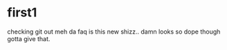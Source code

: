 # first1
checking git out
meh da faq is this new shizz.. damn looks so dope though gotta give that.
